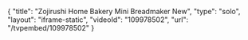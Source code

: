 {
    "title": "Zojirushi Home Bakery Mini Breadmaker New",
    "type": "solo",
    "layout": "iframe-static",
    "videoId": "109978502",
    "url": "\/tvpembed\/109978502"
}